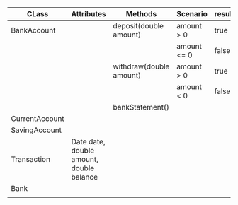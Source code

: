 | CLass          | Attributes                               | Methods                 | Scenario    | result |     |
|----------------|------------------------------------------|-------------------------|-------------|--------|-----|
| BankAccount    |                                          | deposit(double amount)  | amount > 0  | true   |     |
|                |                                          |                         | amount <= 0 | false  |     |
|                |                                          | withdraw(double amount) | amount > 0  | true   |     |
|                |                                          |                         | amount < 0  | false  |     |
|                |                                          | bankStatement()         |             |        |     |
| CurrentAccount |                                          |                         |             |        |     |
| SavingAccount  |                                          |                         |             |        |     |
| Transaction    | Date date, double amount, double balance |                         |             |        |     |
| Bank           |                                          |                         |             |        |     |
|                |                                          |                         |             |        |     |
